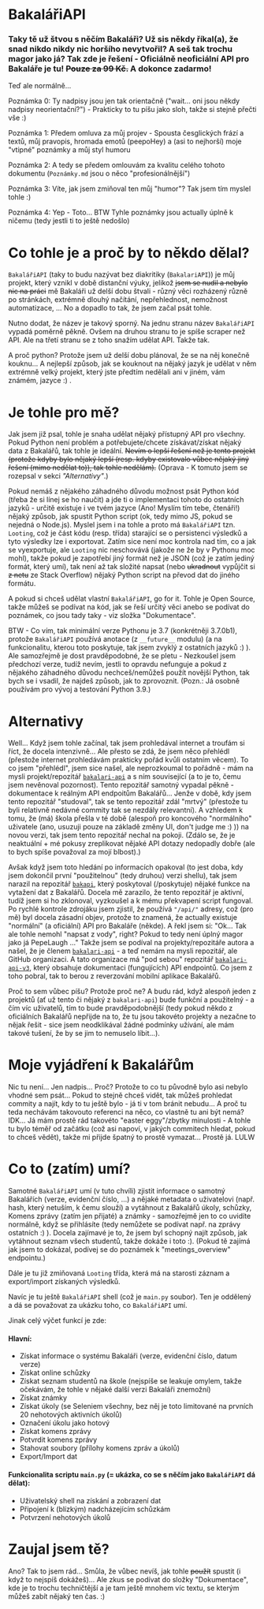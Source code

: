 # BakalářiAPI

### Taky tě už štvou s něčím Bakaláři? Už sis někdy říkal(a), že snad nikdo nikdy nic horšího nevytvořil? A seš tak trochu magor jako já? Tak zde je řešení - Oficiálně neoficiální API pro Bakaláře je tu! ~~Pouze za **99 Kč**.~~ A dokonce zadarmo!


Teď ale normálně...


Poznámka 0: Ty nadpisy jsou jen tak orientačně ("wait... oni jsou někdy nadpisy neorientační?") - Prakticky to tu píšu jako sloh, takže si stejně přečti vše :)


Poznámka 1: Předem omluva za můj projev - Spousta česglických frází a textů, můj pravopis, hromada emotů (peepoHey) a (asi to nejhorší) moje "vtipné" poznámky a můj styl humoru


Poznámka 2: A tedy se předem omlouvám za kvalitu celého tohoto dokumentu (`Poznámky.md` jsou o něco "profesionálnější")


Poznámka 3: Víte, jak jsem zmiňoval ten můj "humor"? Tak jsem tím myslel tohle :)


Poznámka 4: Yep - Toto... BTW Tyhle poznámky jsou actually úplně k ničemu (tedy jestli ti to ještě nedošlo)


# Co tohle je a proč by to někdo dělal?
`BakalářiAPI` (taky to budu nazývat bez diakritiky (`BakalariAPI`)) je můj projekt, který vznikl v době distanční výuky, jelikož ~~jsem se nudil a nebylo nic na práci~~ mě Bakaláři už delší dobu štvali - různý věci rozházený různě po stránkách, extrémně dlouhý načítání, nepřehlednost, nemožnost automatizace, ...
No a dopadlo to tak, že jsem začal psát tohle.


Nutno dodat, že název je takový sporný. Na jednu stranu název `BakalářiAPI` vypadá poměrně pěkně. Ovšem na druhou stranu to je spíše scraper než API. Ale na třetí stranu se z toho snažím udělat API. Takže tak.


A proč python? Protože jsem už delší dobu plánoval, že se na něj konečně kouknu... A nejlepší způsob, jak se kouknout na nějaký jazyk je udělat v něm extrémně velký projekt, který jste předtím nedělali ani v jiném, vám známém, jazyce :) .

# Je tohle pro mě?
Jak jsem již psal, tohle je snaha udělat nějaký přístupný API pro všechny. Pokud Python není problém a potřebujete/chcete získávat/získat nějaký data z Bakalářů, tak tohle je ideální. ~~Nevím o lepší řešení než je tento projekt (protože kdyby bylo nějaký lepší (resp. kdyby existovalo vůbec nějaký jiný řešení (mimo nedělat to)), tak tohle nedělám).~~ (Oprava - K tomuto jsem se rozepsal v sekci *"Alternativy"*.)

Pokud nemáš z nějakého záhadného důvodu možnost psát Python kód (třeba že si línej se ho naučit) a jde ti o implementaci tohoto do ostatních jazyků - určitě existuje i ve tvém jazyce (Ano! Myslím tím tebe, čtenáři!) nějaký způsob, jak spustit Python script (ok, tedy mimo JS, pokud se nejedná o Node.js). Myslel jsem i na tohle a proto má `BakalářiAPI` tzn. `Looting`, což je část kódu (resp. třída) starající se o persistenci výsledků a tyto výsledky lze i exportovat. Zatím sice není moc kontrola nad tím, co a jak se vyexportuje, ale `Looting` nic neschovává (jakože ne že by v Pythonu moc mohl), takže pokud je zapotřebí jiný formát než je JSON (což je zatím jediný formát, který umí), tak není až tak složité napsat (nebo ~~ukradnout~~ vypůjčit si ~~z netu~~ ze Stack Overflow) nějaký Python script na převod dat do jiného formátu.

A pokud si chceš udělat vlastní `BakalářiAPI`, go for it. Tohle je Open Source, takže můžeš se podívat na kód, jak se řeší určitý věci anebo se podívat do poznámek, co jsou tady taky - viz složka "Dokumentace".

BTW - Co vím, tak minimální verze Pythonu je 3.7 (konkrétněji 3.7.0b1), protože `BakalářiAPI` používá anotace (z `__future__` modulu) (a na funkcionalitu, kterou toto poskytuje, tak jsem zvyklý z ostatních jazyků :) ). Ale samozřejmě je dost pravděpodobné, že se pletu - Nezkoušel jsem předchozí verze, tudíž nevím, jestli to opravdu nefunguje a pokud z nějakého záhadného důvodu nechceš/nemůžeš použít novější Python, tak bych se i vsadil, že najdeš způsob, jak to zprovoznit. (Pozn.: Já osobně používám pro vývoj a testování Python 3.9.)


# Alternativy
Well... Když jsem tohle začínal, tak jsem prohledával internet a troufám si říct, že docela intenzivně... Ale přesto se zdá, že jsem něco přehlédl (přestože internet prohledávám prakticky pořád kvůli ostatním věcem). To co jsem "přehlédl", jsem sice našel, ale neprozkoumal to pořádně - mám na mysli projekt/repozitář [`bakalari-api`](https://github.com/bakalari-api/bakalari-api) a s ním související (a to je to, čemu jsem nevěnoval pozornost). Tento repozitář samotný vypadal pěkně - dokumentace k reálným API endpoitům Bakalářů... Jenže v době, kdy jsem tento repozitář "studoval", tak se tento repozitář zdál "mrtvý" (přestože tu byli relativně nedávné commity tak se nezdály relevantní). A vzhledem k tomu, že (má) škola přešla v té době (alespoň pro koncového "normálního" uživatele (ano, usuzuji pouze na základě změny UI, don't judge me :) )) na novou verzi, tak jsem tento repozitář nechal na pokoji. (Zdálo se, že je neaktuální + mé pokusy zreplikovat nějaké API dotazy nedopadly dobře (ale to bych spíše považoval za mojí blbost).)

Avšak když jsem toto hledání po informacích opakoval (to jest doba, kdy jsem dokončil první "použitelnou" (tedy druhou) verzi shellu), tak jsem narazil na repozitář [`bakapi`](https://github.com/mvolfik/bakapi), který poskytoval (/poskytuje) nějaké funkce na vytažení dat z Bakalářů. Docela mě zarazilo, že tento repozitář je aktivní, tudíž jsem si ho zklonoval, vyzkoušel a k mému překvapení script fungoval. Po rychlé kontrole zdrojáku jsem zjistil, že používá `"/api/"` adresy, což (pro mě) byl docela zásadní objev, protože to znamená, že actually existuje "normální" (a oficiální) API pro Bakaláře (někde). A řekl jsem si: "Ok... Tak ale tohle nemohl "napsat z vody", right? Pokud to tedy není úplný magor jako já PepeLaugh ..." Takže jsem se podíval na projekty/repozitáře autora a našel, že je členem [`bakalari-api`](https://github.com/bakalari-api) - a teď nemám na mysli repozitář, ale GitHub organizaci. A tato organizace má "pod sebou" repozitář [`bakalari-api-v3`](https://github.com/bakalari-api/bakalari-api-v3), který obsahuje dokumentaci (fungujících) API endpointů. Co jsem z toho pobral, tak to berou z reverzování mobilní aplikace Bakalářů.

Proč to sem vůbec píšu? Protože proč ne? A budu rád, když alespoň jeden z projektů (ať už tento či nějaký z `bakalari-api`) bude funkční a použitelný - a čím víc uživatelů, tím to bude pravděpodobnější (tedy pokud někdo z oficiálních Bakalářů nepřijde na to, že tu jsou takovéto projekty a nezačne to nějak řešit - sice jsem neodklikával žádné podmínky užívání, ale mám takové tušení, že by se jim to nemuselo líbit...).

# Moje vyjádření k Bakalářům
Nic tu není... Jen nadpis... Proč? Protože to co tu původně bylo asi nebylo vhodné sem psát... Pokud to stejně chceš vidět, tak můžeš prohledat commity a najít, kdy to tu ještě bylo - já ti v tom bránit nebudu... A proč tu teda nechávám takovouto referenci na něco, co vlastně tu ani být nemá? IDK... Já mám prostě rád takovéto "easter eggy"/zbytky minulosti - A tohle tu bylo téměř od začátku (což asi napoví, v jakých commitech hledat, pokud to chceš vědět), takže mi přijde špatný to prostě vymazat... Prostě já. LULW

# Co to (zatím) umí?
Samotné `BakalářiAPI` umí (v tuto chvíli) zjistit informace o samotný Bakalářích (verze, evidenční číslo, ...) a nějaké metadata o uživatelovi (např. hash, který netuším, k čemu slouží) a vytáhnout z Bakalářů úkoly, schůzky, Komens zprávy (zatím jen přijaté) a známky - samozřejmě jen to co uvidíte normálně, když se přihlásíte (tedy nemůžete se podívat např. na zprávy ostatních :) ). Docela zajímavé je to, že jsem byl schopný najít způsob, jak vytáhnout seznam všech studentů, takže dokáže i toto :). (Pokud tě zajímá jak jsem to dokázal, podívej se do poznámek k "meetings_overview" endpointu.)

Dále je tu již zmiňovaná `Looting` třída, která má na starosti záznam a export/import získaných výsledků.

Navíc je tu ještě `BakalářiAPI` shell (což je `main.py` soubor). Ten je oddělený a dá se považovat za ukázku toho, co `BakalářiAPI` umí.

Jinak celý výčet funkcí je zde:
#### Hlavní: ####
- Získat informace o systému Bakaláři (verze, evidenční číslo, datum verze)
- Získat online schůzky
- Získat seznam studentů na škole (nejspíše se leakuje omylem, takže očekávám, že tohle v nějaké další verzi Bakaláři znemožní)
- Získat známky
- Získat úkoly (se Seleniem všechny, bez něj je toto limitované na prvních 20 nehotových aktivních úkolů)
- Označení úkolu jako hotový
- Získat komens zprávy
- Potvrdit komens zprávy
- Stahovat soubory (přílohy komens zpráv a úkolů)
- Export/Import dat
#### Funkcionalita scriptu `main.py` (= ukázka, co se s něčím jako `BakalářiAPI` dá dělat): ####
- Uživatelský shell na získání a zobrazení dat
- Připojení k (blízkým) nadcházejícím schůzkám
- Potvrzení nehotových úkolů

# Zaujal jsem tě?
Ano? Tak to jsem rád... Smůla, že vůbec nevíš, jak tohle ~~použít~~ spustit (i když to nejspíš dokážeš)... Ale zkus se podívat do složky "Dokumentace", kde je to trochu techničtější a je tam ještě mnohem víc textu, se kterým můžeš zabít nějaký ten čas. :)